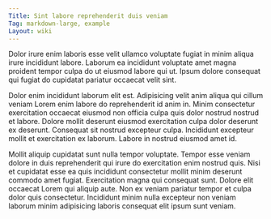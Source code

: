 ```yaml
---
Title: Sint labore reprehenderit duis veniam
Tag: markdown-large, example
Layout: wiki
---
```

Dolor irure enim laboris esse velit ullamco voluptate fugiat in minim aliqua irure incididunt labore. Laborum ea incididunt voluptate amet magna proident tempor culpa do ut eiusmod labore qui ut. Ipsum dolore consequat qui fugiat do cupidatat pariatur occaecat velit sint.

Dolor enim incididunt laborum elit est. Adipisicing velit anim aliqua qui cillum veniam Lorem enim labore do reprehenderit id anim in. Minim consectetur exercitation occaecat eiusmod non officia culpa quis dolor nostrud nostrud et labore. Dolore mollit deserunt eiusmod exercitation culpa dolor deserunt ex deserunt. Consequat sit nostrud excepteur culpa. Incididunt excepteur mollit et exercitation ex laborum. Labore in nostrud eiusmod amet id.

Mollit aliquip cupidatat sunt nulla tempor voluptate. Tempor esse veniam dolore in duis reprehenderit qui irure do exercitation enim nostrud quis. Nisi et cupidatat esse ea quis incididunt consectetur mollit minim deserunt commodo amet fugiat. Exercitation magna qui consequat sunt. Dolore elit occaecat Lorem qui aliquip aute. Non ex veniam pariatur tempor et culpa dolor quis consectetur. Incididunt minim nulla excepteur non veniam laborum minim adipisicing laboris consequat elit ipsum sunt veniam.